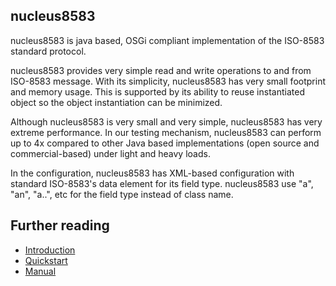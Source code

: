 ## nucleus8583
nucleus8583 is java based, OSGi compliant implementation of the ISO-8583 standard protocol.

nucleus8583 provides very simple read and write operations to and from ISO-8583 message. With its simplicity, nucleus8583 has very small footprint and memory usage. This is supported by its ability to reuse instantiated object so the object instantiation can be minimized.

Although nucleus8583 is very small and very simple, nucleus8583 has very extreme performance. In our testing mechanism, nucleus8583 can perform up to 4x compared to other Java based implementations (open source and commercial-based) under light and heavy loads.

In the configuration, nucleus8583 has XML-based configuration with standard ISO-8583's data element for its field type. nucleus8583 use "a", "an", "a..", etc for the field type instead of class name.



## Further reading

 - [Introduction](wiki/Introduction.md)
 - [Quickstart](wiki/Quickstart.md)
 - [Manual](wiki/Manual.md)

